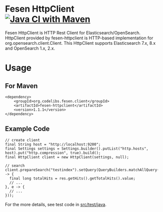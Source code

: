 Fesen HttpClient
[![Java CI with Maven](https://github.com/codelibs/fesen-httpclient/actions/workflows/maven.yml/badge.svg)](https://github.com/codelibs/fesen-httpclient/actions/workflows/maven.yml)
====================

Fesen HttpClient is HTTP Rest Client for Elasticsearch/OpenSearch.
HttpClient provided by fesen-httpclient is HTTP-based implementation for org.opensearch.client.Client.
This HttpClient supports Elasticsearch 7.x, 8.x and OpenSearch 1.x, 2.x.

Usage
=====

## For Maven

```
<dependency>
    <groupId>org.codelibs.fesen.client</groupId>
    <artifactId>fesen-httpclient</artifactId>
    <version>1.1.1</version>
</dependency>
```

## Example Code

```
// create client
final String host = "http://localhost:9200";
final Settings settings = Settings.builder().putList("http.hosts", host).put("http.compression", true).build();
final HttpClient client = new HttpClient(settings, null);

// search
client.prepareSearch("testindex").setQuery(QueryBuilders.matchAllQuery()).execute(wrap(res -> {
  final long totalHits = res.getHits().getTotalHits().value;
  // ...
}, e -> {
  // ...
}));
```

For the more details, see test code in [src/test/java](https://github.com/codelibs/fesen-httpclient/tree/main/src/test/java/org/codelibs/fesen/client).
